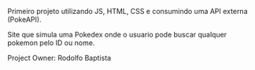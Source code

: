 Primeiro projeto utilizando JS, HTML, CSS e consumindo uma API externa (PokeAPI).

Site que simula uma Pokedex onde o usuario pode buscar qualquer pokemon pelo ID ou nome.


Project Owner: Rodolfo Baptista
